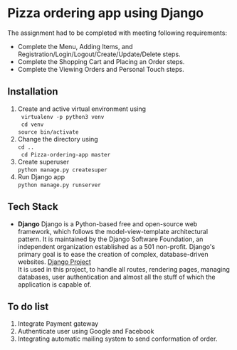 # Pizza ordering app using Django


The assignment had to be completed with meeting following requirements:

- Complete the Menu, Adding Items, and Registration/Login/Logout/Create/Update/Delete steps.
- Complete the Shopping Cart and Placing an Order steps.
- Complete the Viewing Orders and Personal Touch steps.

## Installation

1. Create and active virtual environment using  <br>
` virtualenv -p python3 venv` <br>
` cd venv` <br>
`source bin/activate` <br>
2. Change the directory using <br>
`cd ..` <br>
` cd Pizza-ordering-app master`
3. Create superuser <br>
 `python manage.py createsuper`
4. Run Django app <br>
`python manage.py runserver`

## Tech Stack

- **Django**  Django is a Python-based free and open-source web framework,
 which follows the model-view-template architectural pattern. It is maintained by the Django Software
 Foundation, an independent organization established as a 501 non-profit. 
Django's primary goal is to ease the creation of complex, database-driven websites. [Django Project](https://www.djangoproject.com/) <br>
It is used in this project, to handle all routes, rendering pages, managing databases, 
user authentication and almost all the stuff of which the application is capable of.



## To do list 
1. Integrate Payment gateway 
2. Authenticate user using Google and Facebook
3. Integrating automatic mailing system to send conformation of order.




